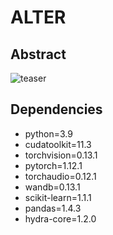 # ALTER

## Abstract
![teaser](https://anonymous.4open.science/r/ALTER-72B0/figure/figure1.jpg)

## Dependencies
- python=3.9
- cudatoolkit=11.3
- torchvision=0.13.1
- pytorch=1.12.1
- torchaudio=0.12.1
- wandb=0.13.1
- scikit-learn=1.1.1
- pandas=1.4.3
- hydra-core=1.2.0
